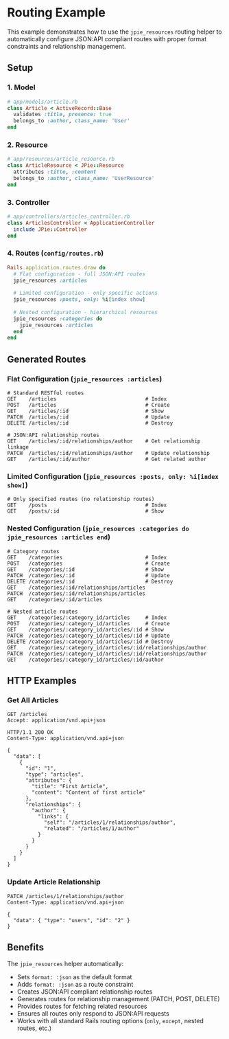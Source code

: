 # Routing Example

This example demonstrates how to use the `jpie_resources` routing helper to automatically configure JSON:API compliant routes with proper format constraints and relationship management.

## Setup

### 1. Model
```ruby
# app/models/article.rb
class Article < ActiveRecord::Base
  validates :title, presence: true
  belongs_to :author, class_name: 'User'
end
```

### 2. Resource
```ruby
# app/resources/article_resource.rb
class ArticleResource < JPie::Resource
  attributes :title, :content
  belongs_to :author, class_name: 'UserResource'
end
```

### 3. Controller
```ruby
# app/controllers/articles_controller.rb
class ArticlesController < ApplicationController
  include JPie::Controller
end
```

### 4. Routes (`config/routes.rb`)
```ruby
Rails.application.routes.draw do
  # Flat configuration - full JSON:API routes
  jpie_resources :articles
  
  # Limited configuration - only specific actions
  jpie_resources :posts, only: %i[index show]
  
  # Nested configuration - hierarchical resources
  jpie_resources :categories do
    jpie_resources :articles
  end
end
```

## Generated Routes

### Flat Configuration (`jpie_resources :articles`)
```http
# Standard RESTful routes
GET    /articles                             # Index
POST   /articles                             # Create
GET    /articles/:id                         # Show
PATCH  /articles/:id                         # Update
DELETE /articles/:id                         # Destroy

# JSON:API relationship routes
GET    /articles/:id/relationships/author    # Get relationship linkage
PATCH  /articles/:id/relationships/author    # Update relationship
GET    /articles/:id/author                  # Get related author
```

### Limited Configuration (`jpie_resources :posts, only: %i[index show]`)
```http
# Only specified routes (no relationship routes)
GET    /posts                                # Index
GET    /posts/:id                            # Show
```

### Nested Configuration (`jpie_resources :categories do jpie_resources :articles end`)
```http
# Category routes
GET    /categories                           # Index
POST   /categories                           # Create
GET    /categories/:id                       # Show
PATCH  /categories/:id                       # Update
DELETE /categories/:id                       # Destroy
GET    /categories/:id/relationships/articles
PATCH  /categories/:id/relationships/articles
GET    /categories/:id/articles

# Nested article routes
GET    /categories/:category_id/articles     # Index
POST   /categories/:category_id/articles     # Create
GET    /categories/:category_id/articles/:id # Show
PATCH  /categories/:category_id/articles/:id # Update
DELETE /categories/:category_id/articles/:id # Destroy
GET    /categories/:category_id/articles/:id/relationships/author
PATCH  /categories/:category_id/articles/:id/relationships/author
GET    /categories/:category_id/articles/:id/author
```

## HTTP Examples

### Get All Articles
```http
GET /articles
Accept: application/vnd.api+json

HTTP/1.1 200 OK
Content-Type: application/vnd.api+json

{
  "data": [
    {
      "id": "1",
      "type": "articles",
      "attributes": {
        "title": "First Article",
        "content": "Content of first article"
      },
      "relationships": {
        "author": {
          "links": {
            "self": "/articles/1/relationships/author",
            "related": "/articles/1/author"
          }
        }
      }
    }
  ]
}
```

### Update Article Relationship
```http
PATCH /articles/1/relationships/author
Content-Type: application/vnd.api+json

{
  "data": { "type": "users", "id": "2" }
}
```

## Benefits

The `jpie_resources` helper automatically:
- Sets `format: :json` as the default format
- Adds `format: :json` as a route constraint
- Creates JSON:API compliant relationship routes
- Generates routes for relationship management (PATCH, POST, DELETE)
- Provides routes for fetching related resources
- Ensures all routes only respond to JSON:API requests
- Works with all standard Rails routing options (`only`, `except`, nested routes, etc.) 